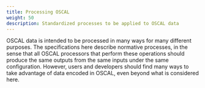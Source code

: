 ```yaml
---
title: Processing OSCAL
weight: 50
description: Standardized processes to be applied to OSCAL data
---
```


OSCAL data is intended to be processed in many ways for many different purposes. The specifications here describe normative processes, in the sense that all OSCAL processors that perform these operations should produce the same outputs from the same inputs under the same configuration. However, users and developers should find many ways to take advantage of data encoded in OSCAL, even beyond what is considered here.

